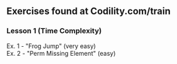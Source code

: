 Exercises found at Codility.com/train
-------------------------------------

### Lesson 1 (Time Complexity)
Ex. 1 - "Frog Jump" (very easy)  
Ex. 2 - "Perm Missing Element" (easy)